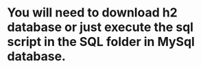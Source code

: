 # You will need to download h2 database or just execute the sql script in the SQL folder in MySql database.
